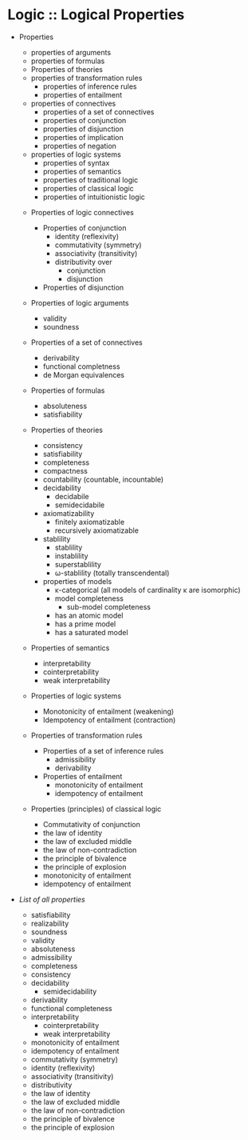# Logic :: Logical Properties

* Properties
  - properties of arguments
  - properties of formulas
  - Properties of theories
  - properties of transformation rules
    - properties of inference rules
    - properties of entailment
  - properties of connectives
    - properties of a set of connectives
    - properties of conjunction
    - properties of disjunction
    - properties of implication
    - properties of negation
  - properties of logic systems
    - properties of syntax
    - properties of semantics
    - properties of traditional logic
    - properties of classical logic
    - properties of intuitionistic logic


  * Properties of logic connectives
    * Properties of conjunction
      - identity (reflexivity)
      - commutativity (symmetry)
      - associativity (transitivity)
      - distributivity over
        - conjunction
        - disjunction
    * Properties of disjunction

  * Properties of logic arguments
    - validity
    - soundness

  * Properties of a set of connectives
    - derivability
    - functional completness
    - de Morgan equivalences

  * Properties of formulas
    - absoluteness
    - satisfiability

  * Properties of theories
    - consistency
    - satisfiability
    - completeness
    - compactness
    - countability (countable, incountable)
    - decidability
      - decidabile
      - semidecidabile
    - axiomatizability
      - finitely axiomatizable
      - recursively axiomatizable
    - stablility
      - stablility
      - instablility
      - superstablility
      - ω-stablility (totally transcendental)
    * properties of models
      - κ-categorical (all models of cardinality κ are isomorphic)
      - model completeness
        - sub-model completeness
      - has an atomic model
      - has a prime model
      - has a saturated model

  * Properties of semantics
    - interpretability
    - cointerpretability
    - weak interpretability

  * Properties of logic systems
    - Monotonicity of entailment (weakening)
    - Idempotency of entailment (contraction)

  * Properties of transformation rules
    * Properties of a set of inference rules
      - admissibility
      - derivability
    * Properties of entailment
      - monotonicity of entailment
      - idempotency of entailment

  * Properties (principles) of classical logic
    - Commutativity of conjunction
    - the law of identity
    - the law of excluded middle
    - the law of non-contradiction
    - the principle of bivalence
    - the principle of explosion
    - monotonicity of entailment
    - idempotency of entailment


* *List of all properties*
  - satisfiability
  - realizability
  - soundness
  - validity
  - absoluteness
  - admissibility
  - completeness
  - consistency
  - decidability
    - semidecidability
  - derivability
  - functional completeness
  - interpretability
    - cointerpretability
    - weak interpretability
  - monotonicity of entailment
  - idempotency of entailment
  - commutativity (symmetry)
  - identity (reflexivity)
  - associativity (transitivity)
  - distributivity
  - the law of identity
  - the law of excluded middle
  - the law of non-contradiction
  - the principle of bivalence
  - the principle of explosion
